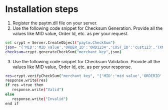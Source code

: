 # Installation steps

1. Register the paytm.dll file on your server.
2. Use the following code snippet for Checksum Generation. Provide all the values like MID value, Order Id, etc. as per your request.

 ```sh
 set crypt = Server.CreateObject("paytm.CheckSum")
 json= "{'MID':'MID value','ORDER_ID':'ORD1234','CUST_ID':'cust123','TXN_AMOUNT':'10','CHANNEL_ID':'WEB','INDUSTRY_TYPE_ID':'Retail','WEBSITE':'worldpressplg'}"
 checksum=crypt.generateCheckSum("merchant key",json)
 ```

3. Use the following code snippet for Checksum Validation. Provide all the values like MID value, Order Id, etc. as per your response.

 ```sh
 res=crypt.verifyCheckSum("merchant key", "{'MID':'mid value','ORDERID':'32109259','TXNAMOUNT':'10','CURRENCY':'INR','TXNID':'txn id value','BANKTXNID':'bank txn id','STATUS':'TXN_SUCCESS','RESPCODE':'01','RESPMSG':'Txn Successful.','TXNDATE':'2015-01-03 14:53:32.0','GATEWAYNAME':'WALLET','BANKNAME':'','PAYMENTMODE':'PPI'}", "CHECKSUMHASH value")
 response.write(res)
 if res =true then
	response.write("Valid")
 else
	response.write("Invalid")
 end if
 ```
